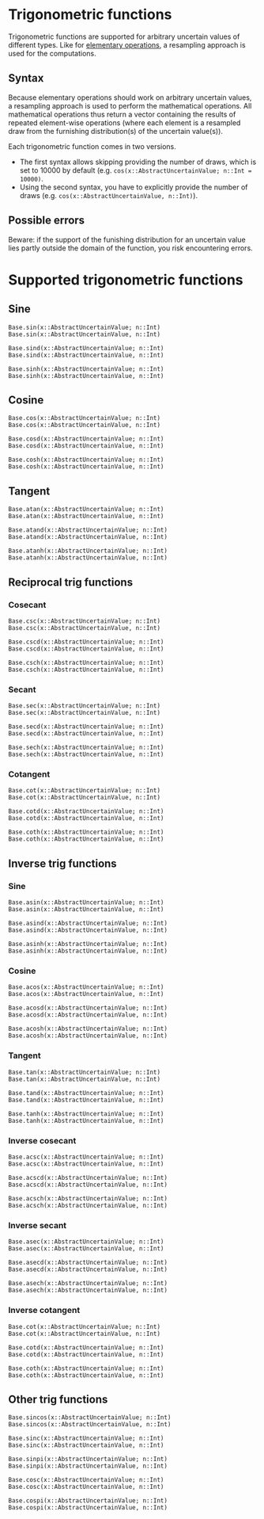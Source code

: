 # Trigonometric functions


Trigonometric functions are supported for arbitrary uncertain values of different types.
Like for [elementary operations](elementary_operations.md), a resampling approach is 
used for the computations.

## Syntax
Because elementary operations should work on arbitrary uncertain values, a resampling 
approach is used to perform the mathematical operations. All mathematical 
operations thus return a vector containing the results of repeated element-wise operations 
(where each element is a resampled draw from the furnishing distribution(s) of the 
uncertain value(s)). 

Each trigonometric function comes in two versions. 

- The first syntax allows skipping providing the number of draws, which is set to 10000 by default 
    (e.g. `cos(x::AbstractUncertainValue; n::Int = 10000)`. 
- Using the second syntax, you have to explicitly provide the number of draws (e.g. `cos(x::AbstractUncertainValue, n::Int)`).

## Possible errors

Beware: if the support of the funishing distribution for an uncertain value lies partly 
outside the domain of the function, you risk encountering errors.

# Supported trigonometric functions

## Sine

```@docs 
Base.sin(x::AbstractUncertainValue; n::Int)
Base.sin(x::AbstractUncertainValue, n::Int)
```

```@docs 
Base.sind(x::AbstractUncertainValue; n::Int)
Base.sind(x::AbstractUncertainValue, n::Int)
```

```
Base.sinh(x::AbstractUncertainValue; n::Int)
Base.sinh(x::AbstractUncertainValue, n::Int)
```

## Cosine

```@docs 
Base.cos(x::AbstractUncertainValue; n::Int)
Base.cos(x::AbstractUncertainValue, n::Int)
```

```@docs 
Base.cosd(x::AbstractUncertainValue; n::Int)
Base.cosd(x::AbstractUncertainValue, n::Int)
```

```@docs 
Base.cosh(x::AbstractUncertainValue; n::Int)
Base.cosh(x::AbstractUncertainValue, n::Int)
```


## Tangent

```@docs 
Base.atan(x::AbstractUncertainValue; n::Int)
Base.atan(x::AbstractUncertainValue, n::Int)
```

```@docs
Base.atand(x::AbstractUncertainValue; n::Int)
Base.atand(x::AbstractUncertainValue, n::Int)
```

```@docs 
Base.atanh(x::AbstractUncertainValue; n::Int)
Base.atanh(x::AbstractUncertainValue, n::Int)
```


## Reciprocal trig functions 

### Cosecant

```@docs 
Base.csc(x::AbstractUncertainValue; n::Int)
Base.csc(x::AbstractUncertainValue, n::Int)
```

```@docs 
Base.cscd(x::AbstractUncertainValue; n::Int)
Base.cscd(x::AbstractUncertainValue, n::Int)
```

```@docs 
Base.csch(x::AbstractUncertainValue; n::Int)
Base.csch(x::AbstractUncertainValue, n::Int)
```

### Secant

```@docs 
Base.sec(x::AbstractUncertainValue; n::Int)
Base.sec(x::AbstractUncertainValue, n::Int)
```

```@docs 
Base.secd(x::AbstractUncertainValue; n::Int)
Base.secd(x::AbstractUncertainValue, n::Int)
```

```@docs 
Base.sech(x::AbstractUncertainValue; n::Int)
Base.sech(x::AbstractUncertainValue, n::Int)
```

### Cotangent

```@docs 
Base.cot(x::AbstractUncertainValue; n::Int)
Base.cot(x::AbstractUncertainValue, n::Int)
```

```@docs 
Base.cotd(x::AbstractUncertainValue; n::Int)
Base.cotd(x::AbstractUncertainValue, n::Int)
```

```@docs 
Base.coth(x::AbstractUncertainValue; n::Int)
Base.coth(x::AbstractUncertainValue, n::Int)
```

## Inverse trig functions 

### Sine 

```@docs 
Base.asin(x::AbstractUncertainValue; n::Int)
Base.asin(x::AbstractUncertainValue, n::Int)
```

```@docs 
Base.asind(x::AbstractUncertainValue; n::Int)
Base.asind(x::AbstractUncertainValue, n::Int)
```

```
Base.asinh(x::AbstractUncertainValue; n::Int)
Base.asinh(x::AbstractUncertainValue, n::Int)
```

### Cosine 

```@docs 
Base.acos(x::AbstractUncertainValue; n::Int)
Base.acos(x::AbstractUncertainValue, n::Int)
```

```@docs 
Base.acosd(x::AbstractUncertainValue; n::Int)
Base.acosd(x::AbstractUncertainValue, n::Int)
```

```@docs 
Base.acosh(x::AbstractUncertainValue; n::Int)
Base.acosh(x::AbstractUncertainValue, n::Int)
```

### Tangent

```@docs 
Base.tan(x::AbstractUncertainValue; n::Int)
Base.tan(x::AbstractUncertainValue, n::Int)
```

```@docs
Base.tand(x::AbstractUncertainValue; n::Int)
Base.tand(x::AbstractUncertainValue, n::Int)
```

```@docs 
Base.tanh(x::AbstractUncertainValue; n::Int)
Base.tanh(x::AbstractUncertainValue, n::Int)
```

### Inverse cosecant


```@docs 
Base.acsc(x::AbstractUncertainValue; n::Int)
Base.acsc(x::AbstractUncertainValue, n::Int)
```

```@docs 
Base.acscd(x::AbstractUncertainValue; n::Int)
Base.acscd(x::AbstractUncertainValue, n::Int)
```

```@docs 
Base.acsch(x::AbstractUncertainValue; n::Int)
Base.acsch(x::AbstractUncertainValue, n::Int)
```

### Inverse secant

```@docs 
Base.asec(x::AbstractUncertainValue; n::Int)
Base.asec(x::AbstractUncertainValue, n::Int)
```

```@docs 
Base.asecd(x::AbstractUncertainValue; n::Int)
Base.asecd(x::AbstractUncertainValue, n::Int)
```

```@docs 
Base.asech(x::AbstractUncertainValue; n::Int)
Base.asech(x::AbstractUncertainValue, n::Int)
```

### Inverse cotangent

```@docs 
Base.cot(x::AbstractUncertainValue; n::Int)
Base.cot(x::AbstractUncertainValue, n::Int)
```

```@docs 
Base.cotd(x::AbstractUncertainValue; n::Int)
Base.cotd(x::AbstractUncertainValue, n::Int)
```

```@docs 
Base.coth(x::AbstractUncertainValue; n::Int)
Base.coth(x::AbstractUncertainValue, n::Int)
```

## Other trig functions 

```@docs 
Base.sincos(x::AbstractUncertainValue; n::Int)
Base.sincos(x::AbstractUncertainValue, n::Int)
```

```@docs
Base.sinc(x::AbstractUncertainValue; n::Int)
Base.sinc(x::AbstractUncertainValue, n::Int)
```

```@docs
Base.sinpi(x::AbstractUncertainValue; n::Int)
Base.sinpi(x::AbstractUncertainValue, n::Int)
```

```@docs
Base.cosc(x::AbstractUncertainValue; n::Int)
Base.cosc(x::AbstractUncertainValue, n::Int)
```

```@docs
Base.cospi(x::AbstractUncertainValue; n::Int)
Base.cospi(x::AbstractUncertainValue, n::Int)
```